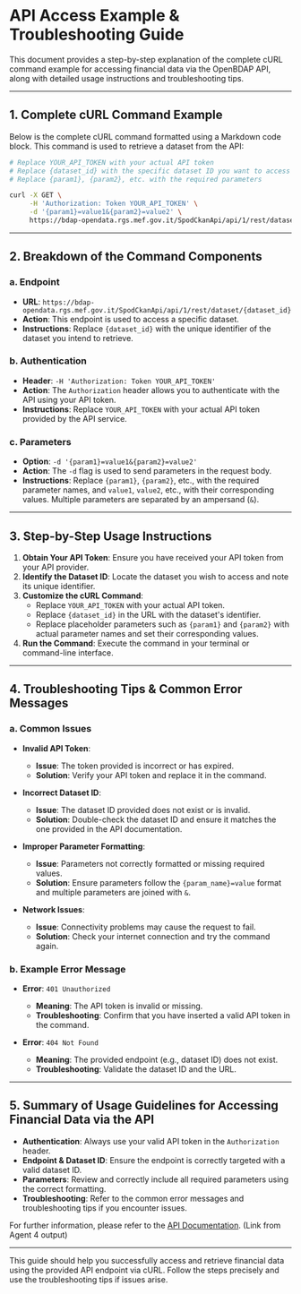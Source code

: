 # API Access Example & Troubleshooting Guide

This document provides a step-by-step explanation of the complete cURL command example for accessing financial data via the OpenBDAP API, along with detailed usage instructions and troubleshooting tips.

---

## 1. Complete cURL Command Example

Below is the complete cURL command formatted using a Markdown code block. This command is used to retrieve a dataset from the API:

```bash
# Replace YOUR_API_TOKEN with your actual API token
# Replace {dataset_id} with the specific dataset ID you want to access
# Replace {param1}, {param2}, etc. with the required parameters

curl -X GET \
     -H 'Authorization: Token YOUR_API_TOKEN' \
     -d '{param1}=value1&{param2}=value2' \
     https://bdap-opendata.rgs.mef.gov.it/SpodCkanApi/api/1/rest/dataset/{dataset_id}
```

---

## 2. Breakdown of the Command Components

### a. Endpoint

- **URL**: `https://bdap-opendata.rgs.mef.gov.it/SpodCkanApi/api/1/rest/dataset/{dataset_id}`
- **Action**: This endpoint is used to access a specific dataset. 
- **Instructions**: Replace `{dataset_id}` with the unique identifier of the dataset you intend to retrieve.

### b. Authentication

- **Header**: `-H 'Authorization: Token YOUR_API_TOKEN'`
- **Action**: The `Authorization` header allows you to authenticate with the API using your API token.
- **Instructions**: Replace `YOUR_API_TOKEN` with your actual API token provided by the API service.

### c. Parameters

- **Option**: `-d '{param1}=value1&{param2}=value2'`
- **Action**: The `-d` flag is used to send parameters in the request body.
- **Instructions**: Replace `{param1}`, `{param2}`, etc., with the required parameter names, and `value1`, `value2`, etc., with their corresponding values. Multiple parameters are separated by an ampersand (`&`).

---

## 3. Step-by-Step Usage Instructions

1. **Obtain Your API Token**: Ensure you have received your API token from your API provider.
2. **Identify the Dataset ID**: Locate the dataset you wish to access and note its unique identifier.
3. **Customize the cURL Command**:
   - Replace `YOUR_API_TOKEN` with your actual API token.
   - Replace `{dataset_id}` in the URL with the dataset's identifier.
   - Replace placeholder parameters such as `{param1}` and `{param2}` with actual parameter names and set their corresponding values.
4. **Run the Command**: Execute the command in your terminal or command-line interface.

---

## 4. Troubleshooting Tips & Common Error Messages

### a. Common Issues

- **Invalid API Token**: 
  - **Issue**: The token provided is incorrect or has expired.
  - **Solution**: Verify your API token and replace it in the command.

- **Incorrect Dataset ID**:
  - **Issue**: The dataset ID provided does not exist or is invalid.
  - **Solution**: Double-check the dataset ID and ensure it matches the one provided in the API documentation.

- **Improper Parameter Formatting**:
  - **Issue**: Parameters not correctly formatted or missing required values.
  - **Solution**: Ensure parameters follow the `{param_name}=value` format and multiple parameters are joined with `&`.

- **Network Issues**:
  - **Issue**: Connectivity problems may cause the request to fail.
  - **Solution**: Check your internet connection and try the command again.

### b. Example Error Message

- **Error**: `401 Unauthorized`
  - **Meaning**: The API token is invalid or missing.
  - **Troubleshooting**: Confirm that you have inserted a valid API token in the command.

- **Error**: `404 Not Found`
  - **Meaning**: The provided endpoint (e.g., dataset ID) does not exist.
  - **Troubleshooting**: Validate the dataset ID and the URL.

---

## 5. Summary of Usage Guidelines for Accessing Financial Data via the API

- **Authentication**: Always use your valid API token in the `Authorization` header.
- **Endpoint & Dataset ID**: Ensure the endpoint is correctly targeted with a valid dataset ID.
- **Parameters**: Review and correctly include all required parameters using the correct formatting.
- **Troubleshooting**: Refer to the common error messages and troubleshooting tips if you encounter issues.

For further information, please refer to the [API Documentation](https://bdap-opendata.rgs.mef.gov.it/SpodCkanApi/api/1/rest/dataset). (Link from Agent 4 output)

---

This guide should help you successfully access and retrieve financial data using the provided API endpoint via cURL. Follow the steps precisely and use the troubleshooting tips if issues arise.

